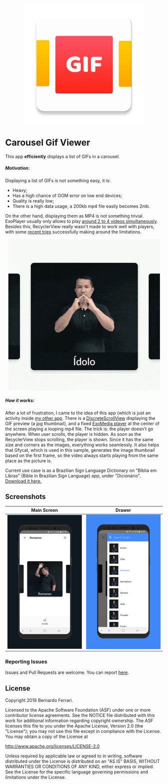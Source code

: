 <p align="center"><img src="app/src/main/ic_launcher-web.png" alt="Carousel Gif Viewer" height="384px"></p>

Carousel Gif Viewer
===================

This app **efficiently** displays a list of GIFs in a carousel.

##### Motivation:
Displaying a list of GIFs is not something easy, it is:
 - Heavy;
 - Has a high chance of OOM error on low end devices;
 - Quality is really low;
 - There is a high data usage, a 200kb mp4 file easily becomes 2mb.

On the other hand, displaying them as MP4 is not something trivial. ExoPlayer usually only allows to play [around 2 to 4 videos simultaneously](https://github.com/google/ExoPlayer/issues/273).
Besides this, RecyclerView really wasn't made to work well with players, with some [recent tries](https://github.com/eneim/toro) successfully making around the limitations.

<p align="center"><img src="assets/showcase.gif?raw=true" alt="Carousel Gif Viewer"></p>

##### How it works:

After a lot of frustration, I came to the idea of this app (which is just an activity inside [my other app](https://play.google.com/store/apps/details?id=com.biblialibras.android]). There is a [DiscreteScrollView](https://github.com/yarolegovich/DiscreteScrollView) displaying the GIF preview (a jpg thumbnail), and a fixed [ExoMedia player](https://github.com/brianwernick/ExoMedia) at the center of the screen playing a looping mp4 file.
The trick is: the player doesn't go anywhere. When user scrolls, the player is hidden. As soon as the RecyclerView stops scrolling, the player is shown. Since it has the same size and corners as the images, everything works seamlessly.
It also helps that Gfycat, which is used in this sample, generates the image thumbnail based on the first frame, so the video always starts playing from the same place as the picture is.

Current use case is as a Brazilian Sign Language Dictionary on "Bíblia em Libras" (Bible in Brazilian Sign Language) app, under "Dicionário".
[Download it here.](https://play.google.com/store/apps/details?id=com.biblialibras.android])

## Screenshots

| Main Screen | Drawer |
|:-:|:-:|
| ![First](assets/main_screen.png?raw=true) | ![Sec](assets/drawer.png?raw=true) |


### Reporting Issues

Issues and Pull Requests are welcome.
You can report [here](https://github.com/bernaferrari/CarouselGifViewer/issues).

License
-------

Copyright 2018 Bernardo Ferrari.

Licensed to the Apache Software Foundation (ASF) under one or more contributor
license agreements.  See the NOTICE file distributed with this work for
additional information regarding copyright ownership.  The ASF licenses this
file to you under the Apache License, Version 2.0 (the "License"); you may not
use this file except in compliance with the License.  You may obtain a copy of
the License at

http://www.apache.org/licenses/LICENSE-2.0

Unless required by applicable law or agreed to in writing, software
distributed under the License is distributed on an "AS IS" BASIS, WITHOUT
WARRANTIES OR CONDITIONS OF ANY KIND, either express or implied.  See the
License for the specific language governing permissions and limitations under
the License.
